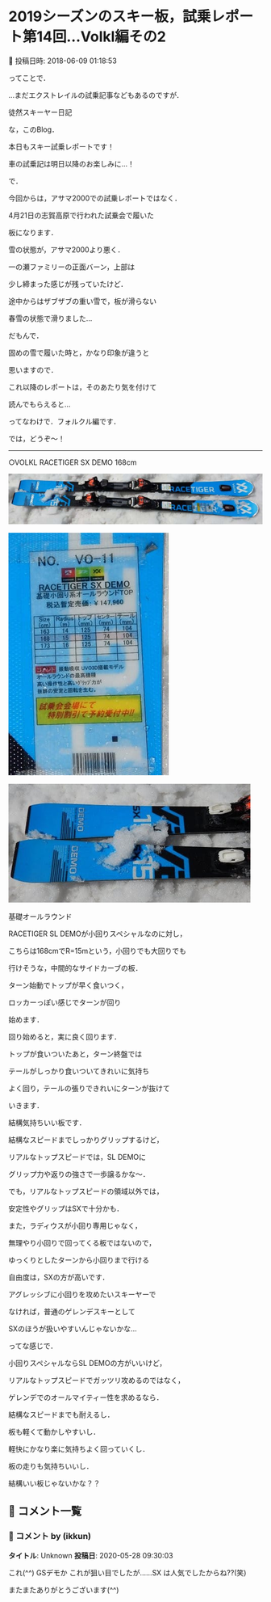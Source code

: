 # 2019シーズンのスキー板，試乗レポート第14回…Volkl編その2

📅 投稿日時: 2018-06-09 01:18:53

ってことで．


…まだエクストレイルの試乗記事などもあるのですが．





徒然スキーヤー日記


な，このBlog．


本日もスキー試乗レポートです！


車の試乗記は明日以降のお楽しみに…！





で．


今回からは，アサマ2000での試乗レポートではなく．


4月21日の志賀高原で行われた試乗会で履いた


板になります．





雪の状態が，アサマ2000より悪く．


一の瀬ファミリーの正面バーン，上部は


少し締まった感じが残っていたけど．


途中からはザブザブの重い雪で，板が滑らない


春雪の状態で滑りました…





だもんで．


固めの雪で履いた時と，かなり印象が違うと


思いますので．


これ以降のレポートは，そのあたり気を付けて


読んでもらえると…





ってなわけで．フォルクル編です．


では，どうぞ～！[]()


---





○VOLKL RACETIGER SX DEMO 168cm







![524dd935146d10c8415a70b39959f657.jpg](images/524dd935146d10c8415a70b39959f657.jpg)









![8ff93f0a08540a93e3f6410b8145d1ea.jpg](images/8ff93f0a08540a93e3f6410b8145d1ea.jpg)









![fa835de7e549a07ef6814aa4c9866c19.jpg](images/fa835de7e549a07ef6814aa4c9866c19.jpg)







基礎オールラウンド





RACETIGER SL DEMOが小回りスペシャルなのに対し，


こちらは168cmでR=15mという，小回りでも大回りでも


行けそうな，中間的なサイドカーブの板．





ターン始動でトップが早く食いつく，


ロッカーっぽい感じでターンが回り


始めます．


回り始めると，実に良く回ります．


トップが食いついたあと，ターン終盤では


テールがしっかり食いついてきれいに気持ち


よく回り，テールの張りできれいにターンが抜けて


いきます．


結構気持ちいい板です．





結構なスピードまでしっかりグリップするけど，


リアルなトップスピードでは，SL DEMOに


グリップ力や返りの強さで一歩譲るかな～．


でも，リアルなトップスピードの領域以外では，


安定性やグリップはSXで十分かも．


また，ラディウスが小回り専用じゃなく，


無理やり小回りで回ってくる板ではないので，


ゆっくりとしたターンから小回りまで行ける


自由度は，SXの方が高いです．


アグレッシブに小回りを攻めたいスキーヤーで


なければ，普通のゲレンデスキーとして


SXのほうが扱いやすいんじゃないかな…





ってな感じで．


小回りスペシャルならSL DEMOの方がいいけど，


リアルなトップスピードでガッツリ攻めるのではなく，


ゲレンデでのオールマイティー性を求めるなら．


結構なスピードまでも耐えるし．


板も軽くて動かしやすいし．


軽快にかなり楽に気持ちよく回っていくし．


板の走りも気持ちいいし．


結構いい板じゃないかな？？

## 💬 コメント一覧

### 💬 コメント by (ikkun)
**タイトル**: Unknown
**投稿日**: 2020-05-28 09:30:03

これ(^^) GSデモか これが狙い目でしたが……SX は人気でしたからね??(笑) 

またまたありがとうございます(^^)

